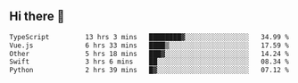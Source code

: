 ## Hi there 👋

<!--START_SECTION:waka-->

```txt
TypeScript         13 hrs 3 mins   ████████▓░░░░░░░░░░░░░░░░   34.99 %
Vue.js             6 hrs 33 mins   ████▒░░░░░░░░░░░░░░░░░░░░   17.59 %
Other              5 hrs 18 mins   ███▓░░░░░░░░░░░░░░░░░░░░░   14.24 %
Swift              3 hrs 6 mins    ██░░░░░░░░░░░░░░░░░░░░░░░   08.34 %
Python             2 hrs 39 mins   █▓░░░░░░░░░░░░░░░░░░░░░░░   07.12 %
```

<!--END_SECTION:waka-->
